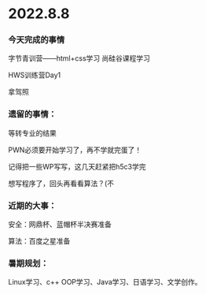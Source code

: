 # 2022.8.8

### 今天完成的事情

字节青训营——html+css学习 尚硅谷课程学习

HWS训练营Day1

拿驾照

### 遗留的事情：

等转专业的结果

PWN必须要开始学习了，再不学就完蛋了！

记得把一些WP写写，这几天赶紧把h5c3学完

想写程序了，回头再看看算法？(不

### 近期的大事：

安全：网鼎杯、蓝帽杯半决赛准备

算法：百度之星准备

### 暑期规划：

Linux学习、c++ OOP学习、Java学习、日语学习、文学创作。

